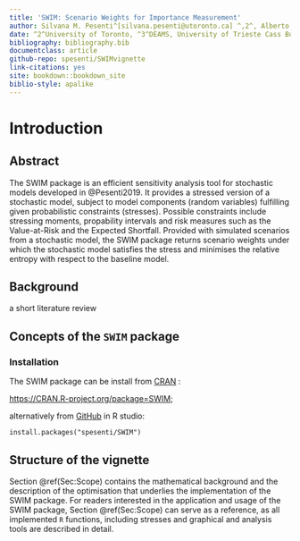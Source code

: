 ```yaml
---
title: 'SWIM: Scenario Weights for Importance Measurement'
author: Silvana M. Pesenti^[silvana.pesenti@utoronto.ca] ^,2^, Alberto Bettini, Pietro Millossovich^3,4^, Andreas Tsanakas^4^ 
date: ^2^University of Toronto, ^3^DEAMS, University of Trieste Cass Business School, ^4^Cass Business School, City, University of London
bibliography: bibliography.bib
documentclass: article
github-repo: spesenti/SWIMvignette
link-citations: yes
site: bookdown::bookdown_site
biblio-style: apalike
---
```





# Introduction
## Abstract


The SWIM package is an efficient sensitivity analysis tool for stochastic models developed in @Pesenti2019. It provides a stressed version of a stochastic model, subject to model components (random variables) fulfilling given probabilistic constraints (stresses). Possible constraints include stressing moments, propability intervals and risk measures such as the Value-at-Risk and the Expected Shortfall. Provided with simulated scenarios from a stochastic model, the SWIM package returns scenario weights under which the stochastic model satisfies the stress and minimises the relative entropy with respect to the baseline model. 



## Background
a short literature review



## Concepts of the `SWIM` package



### Installation

The SWIM package can be install from [CRAN](https://CRAN.R-project.org/package=SWIM) :

> 
<https://CRAN.R-project.org/package=SWIM>;


alternatively from [GitHub](https://github.com/spesenti/SWIM) in R studio:


``` r}
install.packages("spesenti/SWIM")
```


## Structure of the vignette

Section \@ref(Sec:Scope) contains the mathematical background and the description of the optimisation that underlies the implementation of the SWIM package. For readers interested in the application and usage of the SWIM package, Section \@ref(Sec:Scope) can serve as a reference, as all implemented `R` functions, including stresses and graphical and analysis tools are described in detail. 




